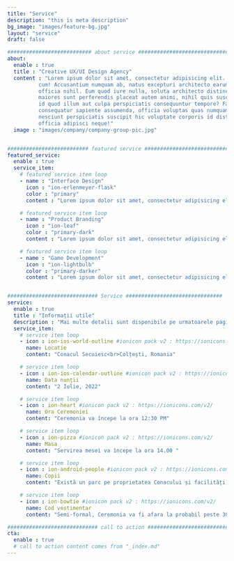 ```yaml
---
title: "Service"
description: "this is meta description"
bg_image: "images/feature-bg.jpg"
layout: "service"
draft: false

########################### about service #############################
about:
  enable : true
  title : "Creative UX/UI Design Agency"
  content : "Lorem ipsum dolor sit amet, consectetur adipisicing elit. Voluptate soluta corporis odit, optio
          cum! Accusantium numquam ab, natus excepturi architecto earum ipsa aliquam, illum, omnis rerum, eveniet
          officia nihil. Eum quod iure nulla, soluta architecto distinctio. Nesciunt odio ullam expedita, neque fugit
          maiores sunt perferendis placeat autem animi, nihil quis suscipit quibusdam ut reiciendis doloribus natus nemo
          id quod illum aut culpa perspiciatis consequuntur tempore? Facilis nam vitae iure quisquam eius harum
          consequatur sapiente assumenda, officia voluptas quas numquam placeat, alias molestias nisi laudantium
          nesciunt perspiciatis suscipit hic voluptate corporis id distinctio earum. Dolor reprehenderit fuga dolore
          officia adipisci neque!"
  image : "images/company/company-group-pic.jpg"


########################## featured service ############################
featured_service:
  enable : true
  service_item:
    # featured service item loop
    - name : "Interface Design"
      icon : "ion-erlenmeyer-flask"
      color : "primary"
      content : "Lorem ipsum dolor sit amet, consectetur adipisicing elit. Saepe enim impedit repudiandae omnis est temporibus."

    # featured service item loop
    - name : "Product Branding"
      icon : "ion-leaf"
      color : "primary-dark"
      content : "Lorem ipsum dolor sit amet, consectetur adipisicing elit. Saepe enim impedit repudiandae omnis est temporibus."

    # featured service item loop
    - name : "Game Development"
      icon : "ion-lightbulb"
      color : "primary-darker"
      content : "Lorem ipsum dolor sit amet, consectetur adipisicing elit. Saepe enim impedit repudiandae omnis est temporibus."


############################# Service ###############################
service:
  enable : true
  title : "Informații utile"
  description : "Mai multe detalii sunt disponibile pe urmatoarele pagini"
  service_item:
    # service item loop
    - icon : ion-ios-world-outline #ionicon pack v2 : https://ionicons.com/v2/
      name: Locatie
      content: "Conacul Secuiesc<br>Colțești, Romania"

    # service item loop
    - icon : ion-ios-calendar-outline #ionicon pack v2 : https://ionicons.com/v2/
      name: Data nunții
      content: "2 Iulie, 2022"

    # service item loop
    - icon : ion-heart #ionicon pack v2 : https://ionicons.com/v2/
      name: Ora Ceremoniei
      content: "Ceremonia va începe la ora 12:30 PM"

    # service item loop
    - icon : ion-pizza #ionicon pack v2 : https://ionicons.com/v2/
      name: Masa
      content: "Servirea mesei va începe la ora 14.00 "

    # service item loop
    - icon : ion-android-people #ionicon pack v2 : https://ionicons.com/v2/
      name: Copii
      content: "Existã un parc pe proprietatea Conacului și facilități pentru schimbarea bebelușilor"

    # service item loop
    - icon : ion-bowtie #ionicon pack v2 : https://ionicons.com/v2/
      name: Cod vestimentar
      content: "Semi-formal, Ceremonia va fi afara la probabil peste 30 de grade. Recomandãm tocuri adaptabile pentru iarbã"

############################# call to action #################################
cta:
  enable : true
  # call to action content comes from "_index.md"
---
```

